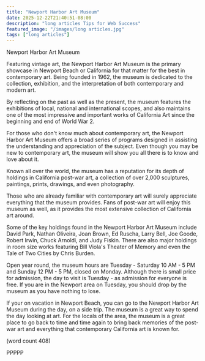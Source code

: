 ```yaml
---
title: "Newport Harbor Art Museum"
date: 2025-12-22T21:40:51-08:00
description: "long articles Tips for Web Success"
featured_image: "/images/long articles.jpg"
tags: ["long articles"]
---
```


Newport Harbor Art Museum

Featuring vintage art, the Newport Harbor Art 
Museum is the primary showcase in Newport Beach 
or California for that matter for the best in 
contemporary art.  Being founded in 1962, the 
museum is dedicated to the collection, exhibition,
and the interpretation of both contemporary and
modern art.

By reflecting on the past as well as the present, 
the museum features the exhibitions of local, national
and international scopes, and also maintains one of
the most impressive and important works of California
Art since the beginning and end of World War 2.

For those who don't know much about contemporary art,
the Newport Harbor Art Museum offers a broad series
of programs designed in assisting the understanding
and appreciation of the subject.  Even though you 
may be new to contemporary art, the museum will 
show you all there is to know and love about it.

Known all over the world, the museum has a reputation
for its depth of holdings in California post-war art,
a collection of over 2,000 sculptures, paintings,
prints, drawings, and even photography.  

Those who are already familiar with contemporary art
will surely appreciate everything that the museum
provides.  Fans of post-war art will enjoy this 
museum as well, as it provides the most extensive
collection of California art around.

Some of the key holdings found in the Newport Harbor
Art Museum include David Park, Nathan Oliveira, Joan
Brown, Ed Ruscha, Larry Bell, Joe Goode, Robert Irwin,
Chuck Arnoldi, and Judy Fiskin.  There are also major
holdings in room size works featuring Bill Viola's 
Theater of Memory and even the Tale of Two Cities by
Chris Burden.

Open year round, the museum hours are Tuesday -
Saturday 10 AM - 5 PM and Sunday 12 PM - 5 PM, closed
on Monday.  Although there is small price for
admission, the day to visit is Tuesday - as admission
for everyone is free.  If you are in the Newport area
on Tuesday, you should drop by the museum as you have
nothing to lose.

If your on vacation in Newport Beach, you can go to
the Newport Harbor Art Museum during the day, on a
side trip.  The museum is a great way to spend the
day looking at art.  For the locals of the area, the
museum is a great place to go back to time and time
again to bring back memories of the post-war art and
everything that contemporary California art is known
for.

(word count 408)

PPPPP

